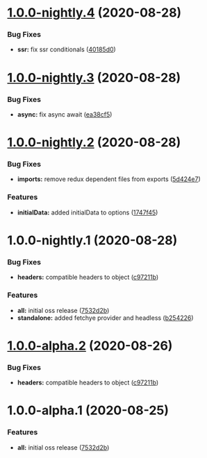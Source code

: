 # [1.0.0-nightly.4](https://github.com/americanexpress/fetchye/compare/v1.0.0-nightly.3...v1.0.0-nightly.4) (2020-08-28)


### Bug Fixes

* **ssr:** fix ssr conditionals ([40185d0](https://github.com/americanexpress/fetchye/commit/40185d0574131f5a437ad6720c68d0ec92baa44b))

# [1.0.0-nightly.3](https://github.com/americanexpress/fetchye/compare/v1.0.0-nightly.2...v1.0.0-nightly.3) (2020-08-28)


### Bug Fixes

* **async:** fix async await ([ea38cf5](https://github.com/americanexpress/fetchye/commit/ea38cf58060a287fb329ab9a2c6bb2a876812ed6))

# [1.0.0-nightly.2](https://github.com/americanexpress/fetchye/compare/v1.0.0-nightly.1...v1.0.0-nightly.2) (2020-08-28)


### Bug Fixes

* **imports:** remove redux dependent files from exports ([5d424e7](https://github.com/americanexpress/fetchye/commit/5d424e73de33f131e15fd54dd449fe8e1bf5801a))


### Features

* **initialData:** added initialData to options ([1747f45](https://github.com/americanexpress/fetchye/commit/1747f4532793e7f5d3dd005e1ee4ac54f86b9202))

# 1.0.0-nightly.1 (2020-08-28)


### Bug Fixes

* **headers:** compatible headers to object ([c97211b](https://github.com/americanexpress/fetchye/commit/c97211b94dab04d0c801981f721a7b0134470c6c))


### Features

* **all:** initial oss release ([7532d2b](https://github.com/americanexpress/fetchye/commit/7532d2b72cb8930c9b6ebff386ebb101f7879b70))
* **standalone:** added fetchye provider and headless ([b254226](https://github.com/americanexpress/fetchye/commit/b254226f885695b570342a65770a6e9ab13b26b5))

# [1.0.0-alpha.2](https://github.com/americanexpress/fetchye/compare/v1.0.0-alpha.1...v1.0.0-alpha.2) (2020-08-26)


### Bug Fixes

* **headers:** compatible headers to object ([c97211b](https://github.com/americanexpress/fetchye/commit/c97211b94dab04d0c801981f721a7b0134470c6c))

# 1.0.0-alpha.1 (2020-08-25)


### Features

* **all:** initial oss release ([7532d2b](https://github.com/americanexpress/fetchye/commit/7532d2b72cb8930c9b6ebff386ebb101f7879b70))
